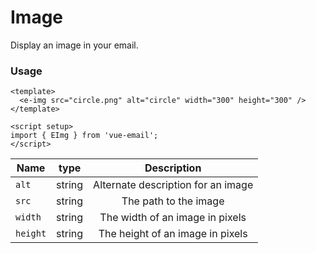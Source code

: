 # Image
Display an image in your email.

### Usage

```vue
<template>
  <e-img src="circle.png" alt="circle" width="300" height="300" />
</template>

<script setup>
import { EImg } from 'vue-email';
</script>
```

| Name     |  type  |         Description        |
| ----     | :---:  |  :-----------------------: |
|  `alt`   | string | Alternate description for an image |
| `src`    | string | The path to the image |
| `width`  | string | The width of an image in pixels  |
| `height` | string | The height of an image in pixels  |